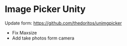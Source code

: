 # Image Picker Unity
Update form: https://github.com/thedoritos/unimgpicker
+ Fix Maxsize
+ Add take photos form camera
